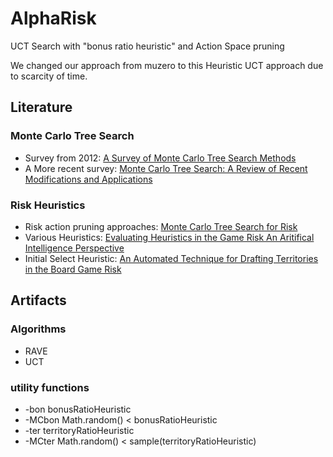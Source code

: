 # AlphaRisk

UCT Search with "bonus ratio heuristic" and Action Space pruning



We changed our approach from muzero to this Heuristic UCT approach due to scarcity of time.

## Literature
### Monte Carlo Tree Search
- Survey from 2012: [A Survey of Monte Carlo Tree Search Methods](http://www.incompleteideas.net/609%20dropbox/other%20readings%20and%20resources/MCTS-survey.pdf)
- A More recent survey: [Monte Carlo Tree Search: A Review of Recent Modifications and Applications](https://arxiv.org/abs/2103.04931)
### Risk Heuristics
- Risk action pruning approaches: [Monte Carlo Tree Search for Risk](https://www.sto.nato.int/publications/STO%20Meeting%20Proceedings/STO-MP-SAS-OCS-ORA-2020/MP-SAS-OCS-ORA-2020-WCM-01.pdf)
- Various Heuristics: [Evaluating Heuristics in the Game Risk
An Aritifical Intelligence Perspective](https://project.dke.maastrichtuniversity.nl/games/files/bsc/Hahn_Bsc-paper.pdf)
- Initial Select Heuristic: [An Automated Technique for Drafting Territories in the Board Game Risk](https://www.researchgate.net/publication/220978458_An_Automated_Technique_for_Drafting_Territories_in_the_Board_Game_Risk)


## Artifacts

### Algorithms
- RAVE 
- UCT

### utility functions
- -bon     bonusRatioHeuristic
- -MCbon   Math.random() < bonusRatioHeuristic
- -ter     territoryRatioHeuristic
- -MCter   Math.random() < sample(territoryRatioHeuristic)

